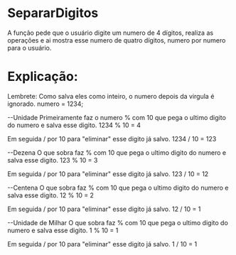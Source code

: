# SepararDigitos
A função pede que o usuário digite um numero de 4 dígitos, realiza as operações e ai mostra esse numero de quatro dígitos, numero por numero para o usuário.

# Explicação:
Lembrete: Como salva eles como inteiro, o numero depois da virgula é ignorado.
numero = 1234;

--Unidade
Primeiramente faz o numero % com 10 que pega o ultimo digito do numero e salva esse digito.
1234 % 10 = 4

Em seguida / por 10 para "eliminar" esse digito já salvo.
1234 / 10 = 123

--Dezena
O que sobra faz % com 10 que pega o ultimo digito do numero e salva esse digito.
123 % 10 = 3

Em seguida / por 10 para "eliminar" esse digito já salvo.
123 / 10 = 12

--Centena
O que sobra faz % com 10 que pega o ultimo digito do numero e salva esse digito.
12 % 10 = 2

Em seguida / por 10 para "eliminar" esse digito já salvo.
12 / 10 = 1

--Unidade de Milhar
O que sobra faz % com 10 que pega o ultimo digito do numero e salva esse digito.
1 % 10 = 1

Em seguida / por 10 para "eliminar" esse digito já salvo.
1 / 10 = 1
